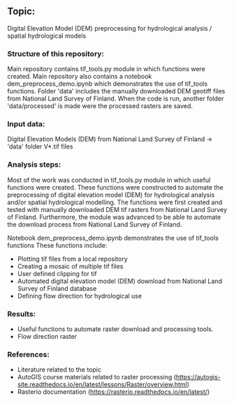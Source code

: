 ## Topic: 

Digital Elevation Model (DEM) preprocessing for hydrological analysis / spatial hydrological models

### Structure of this repository:

Main repository contains tif_tools.py module in which functions were created. Main repository also contains a notebook dem_preprocess_demo.ipynb which demonstrates the use of tif_tools functions.
Folder 'data' includes the manually downloaded DEM geotiff files from National Land Survey of Finland. When the code is run, another folder 'data/processed' is made were the processed rasters are saved.

### Input data:

Digital Elevation Models (DEM) from National Land Survey of Finland -> 'data' folder V*.tif files

### Analysis steps:

Most of the work was conducted in tif_tools.py module in which useful functions were created. These functions were constructed to automate the preprocessing of digital elevation model (DEM) for hydrological analysis and/or spatial hydrological modelling.
The functions were first created and tested with manually downloaded DEM tif rasters from National Land Survey of Finland. Furthermore, the module was advanced to be able to automate the download process from National Land Survey of Finland.

Notebook dem_preprocess_demo.ipynb demonstrates the use of tif_tools functions
These functions include:
- Plotting tif files from a local repository
- Creating a mosaic of multiple tif files 
- User defined clipping for tif
- Automated digital elevation model (DEM) download from National Land Survey of Finland database
- Defining flow direction for hydrological use

### Results:

- Useful functions to automate raster download and processing tools.
- Flow direction raster

### References:

- Literature related to the topic
- AutoGIS course materials related to raster processing (https://autogis-site.readthedocs.io/en/latest/lessons/Raster/overview.html)
- Rasterio documentation (https://rasterio.readthedocs.io/en/latest/)
